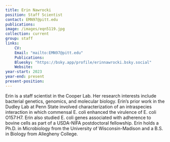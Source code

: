 ```yaml
---
title: Erin Nawrocki
position: Staff Scientist
contact: EMN97@pitt.edu
publications: 
image: /images/eqn5119.jpg
collection: current
group: staff
links:
    CV:
    Email: "mailto:EMN97@pitt.edu"
    Publications: 
    Bluesky: "https://bsky.app/profile/erinnawrocki.bsky.social" 
    Website: 
year-start: 2023
year-end: present
present-position:
---
```

Erin is a staff scientist in the Cooper Lab. Her research interests include bacterial genetics, genomics, and molecular biology. Erin’s prior work in the Dudley Lab at Penn State involved characterization of an intraspecies interaction in which commensal E. coli enhanced the virulence of E. coli O157:H7. Erin also studied E. coli genes associated with adherence to bovine cells as part of a USDA-NIFA postdoctoral fellowship. Erin holds a Ph.D. in Microbiology from the University of Wisconsin-Madison and a B.S. in Biology from Allegheny College.
